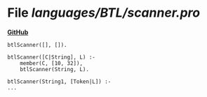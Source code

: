 # File _languages/BTL/scanner.pro_
**[GitHub](https://github.com/softlang/yas/blob/master/languages/BTL/scanner.pro)**
```
btlScanner([], []).

btlScanner([C|String], L) :-
    member(C, [10, 32]),
    btlScanner(String, L).

btlScanner(String1, [Token|L]) :-
...
```
